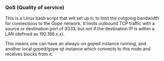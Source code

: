 ### QoS (Quality of service) ###

This is a Linux bash script that will set up tc to limit the outgoing bandwidth for connections to the Gope network. It limits outbound TCP traffic with a source or destination port of 9333, but not if the destination IP is within a LAN (defined as 192.168.x.x).

This means one can have an always-on goped instance running, and another local goped/gope-qt instance which connects to this node and receives blocks from it.
